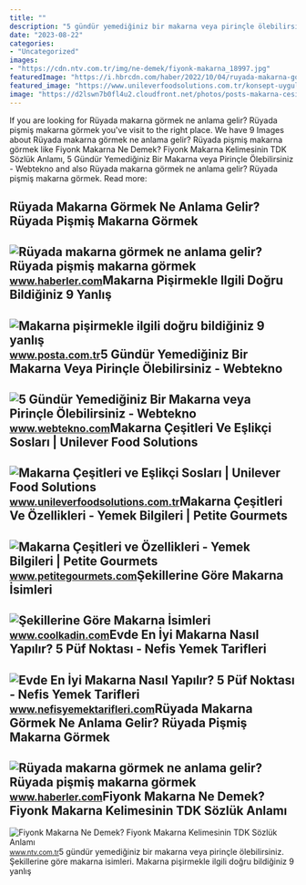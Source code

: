 ```yaml
---
title: ""
description: "5 gündür yemediğiniz bir makarna veya pirinçle ölebilirsiniz"
date: "2023-08-22"
categories:
- "Uncategorized"
images:
- "https://cdn.ntv.com.tr/img/ne-demek/fiyonk-makarna_18997.jpg"
featuredImage: "https://i.hbrcdn.com/haber/2022/10/04/ruyada-makarna-gormek-ne-anlama-gelir-ruyada-15334115_1039_m.jpg"
featured_image: "https://www.unileverfoodsolutions.com.tr/konsept-uygulamalarimiz/leziz-makarnalar/menulerin-vazgecilmezi-makarna-cesitleri/jcr:content/parsys/content/textimage_1588320095_716914658/image.img.png/1641325179321.png"
image: "https://d2lswn7b0fl4u2.cloudfront.net/photos/posts-makarna-cesitleri-hakkinda-1575989065729.jpg"
---
```


If you are looking for Rüyada makarna görmek ne anlama gelir? Rüyada pişmiş makarna görmek you've visit to the right place. We have 9 Images about Rüyada makarna görmek ne anlama gelir? Rüyada pişmiş makarna görmek like Fiyonk Makarna Ne Demek? Fiyonk Makarna Kelimesinin TDK Sözlük Anlamı, 5 Gündür Yemediğiniz Bir Makarna veya Pirinçle Ölebilirsiniz - Webtekno and also Rüyada makarna görmek ne anlama gelir? Rüyada pişmiş makarna görmek. Read more:

Rüyada Makarna Görmek Ne Anlama Gelir? Rüyada Pişmiş Makarna Görmek
-------------------------------------------------------------------

 ![Rüyada makarna görmek ne anlama gelir? Rüyada pişmiş makarna görmek](https://i.hbrcdn.com/haber/2022/10/04/ruyada-makarna-gormek-ne-anlama-gelir-ruyada-15334115_9499_amp.jpg) <small>www.haberler.com</small>Makarna Pişirmekle Ilgili Doğru Bildiğiniz 9 Yanlış
---------------------------------------------------

 ![Makarna pişirmekle ilgili doğru bildiğiniz 9 yanlış](https://i3.posta.com.tr/i/posta/75/0x0/619697b945d2a07ffcb28fb6.jpg) <small>www.posta.com.tr</small>5 Gündür Yemediğiniz Bir Makarna Veya Pirinçle Ölebilirsiniz - Webtekno
-----------------------------------------------------------------------

 ![5 Gündür Yemediğiniz Bir Makarna veya Pirinçle Ölebilirsiniz - Webtekno](https://www.webtekno.com/images/editor/default/0001/89/8bfb42415d48418a905625b4cb1ba97b2cf9b011.jpeg) <small>www.webtekno.com</small>Makarna Çeşitleri Ve Eşlikçi Sosları | Unilever Food Solutions
--------------------------------------------------------------

 ![Makarna Çeşitleri ve Eşlikçi Sosları | Unilever Food Solutions](https://www.unileverfoodsolutions.com.tr/konsept-uygulamalarimiz/leziz-makarnalar/menulerin-vazgecilmezi-makarna-cesitleri/jcr:content/parsys/content/textimage_1588320095_716914658/image.img.png/1641325179321.png) <small>www.unileverfoodsolutions.com.tr</small>Makarna Çeşitleri Ve Özellikleri - Yemek Bilgileri | Petite Gourmets
--------------------------------------------------------------------

 ![Makarna Çeşitleri ve Özellikleri - Yemek Bilgileri | Petite Gourmets](https://d2lswn7b0fl4u2.cloudfront.net/photos/posts-makarna-cesitleri-hakkinda-1575989065729.jpg) <small>www.petitegourmets.com</small>Şekillerine Göre Makarna İsimleri
---------------------------------

 ![Şekillerine Göre Makarna İsimleri](http://www.coolkadin.com/wp-content/uploads/2016/08/firinda-makarna-1-768x512.jpg) <small>www.coolkadin.com</small>Evde En İyi Makarna Nasıl Yapılır? 5 Püf Noktası - Nefis Yemek Tarifleri
------------------------------------------------------------------------

 ![Evde En İyi Makarna Nasıl Yapılır? 5 Püf Noktası - Nefis Yemek Tarifleri](https://i.nefisyemektarifleri.com/2022/09/29/evde-en-iyi-makarna-nasil-yapilir-5-puf-noktasi-3.jpg) <small>www.nefisyemektarifleri.com</small>Rüyada Makarna Görmek Ne Anlama Gelir? Rüyada Pişmiş Makarna Görmek
-------------------------------------------------------------------

 ![Rüyada makarna görmek ne anlama gelir? Rüyada pişmiş makarna görmek](https://i.hbrcdn.com/haber/2022/10/04/ruyada-makarna-gormek-ne-anlama-gelir-ruyada-15334115_1039_m.jpg) <small>www.haberler.com</small>Fiyonk Makarna Ne Demek? Fiyonk Makarna Kelimesinin TDK Sözlük Anlamı
---------------------------------------------------------------------

 ![Fiyonk Makarna Ne Demek? Fiyonk Makarna Kelimesinin TDK Sözlük Anlamı](https://cdn.ntv.com.tr/img/ne-demek/fiyonk-makarna_18997.jpg) <small>www.ntv.com.tr</small>5 gündür yemediğiniz bir makarna veya pirinçle ölebilirsiniz. Şekillerine göre makarna i̇simleri. Makarna pişirmekle ilgili doğru bildiğiniz 9 yanlış
